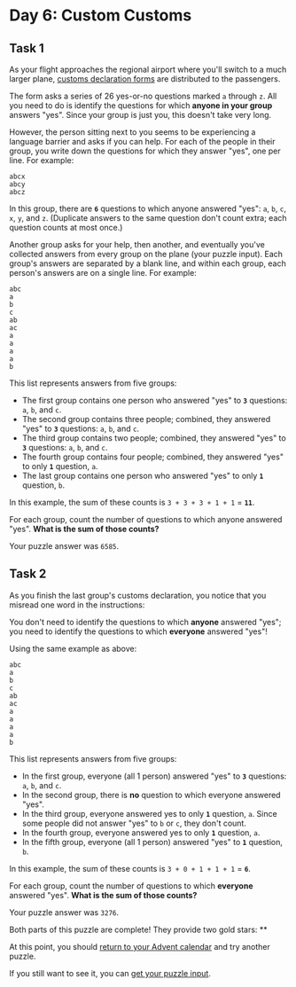 # Day 6: Custom Customs 
## Task 1
As your flight approaches the regional airport where you'll switch to a much larger plane, <a href="https://en.wikipedia.org/wiki/Customs_declaration" target="_blank">customs declaration forms</a> are distributed to the passengers.

The form asks a series of 26 yes-or-no questions marked `a` through `z`. All you need to do is identify the questions for which **anyone in your group** answers "yes". Since your group is just you, this doesn't take very long.

However, the person sitting next to you seems to be experiencing a language barrier and asks if you can help. For each of the people in their group, you write down the questions for which they answer "yes", one per line.  For example:
```
abcx
abcy
abcz
```

In this group, there are **`6`** questions to which anyone answered "yes": `a`, `b`, `c`, `x`, `y`, and `z`. (Duplicate answers to the same question don't count extra; each question counts at most once.)

Another group asks for your help, then another, and eventually you've collected answers from every group on the plane (your puzzle input). Each group's answers are separated by a blank line, and within each group, each person's answers are on a single line. For example:
```
abc
a
b
c
ab
ac
a
a
a
a
b
```

This list represents answers from five groups:

 - The first group contains one person who answered "yes" to **`3`** questions: `a`, `b`, and `c`.
 - The second group contains three people; combined, they answered "yes" to **`3`** questions: `a`, `b`, and `c`.
 - The third group contains two people; combined, they answered "yes" to **`3`** questions: `a`, `b`, and `c`.
 - The fourth group contains four people; combined, they answered "yes" to only **`1`** question, `a`.
 - The last group contains one person who answered "yes" to only **`1`** question, `b`.

In this example, the sum of these counts is `3 + 3 + 3 + 1 + 1` = **`11`**.

For each group, count the number of questions to which anyone answered "yes". **What is the sum of those counts?**

Your puzzle answer was `6585`.
## Task 2
As you finish the last group's customs declaration, you notice that <span title="Don't worry, nobody ever misreads just one word in real life.">you misread one word</span> in the instructions:

You don't need to identify the questions to which **anyone** answered "yes"; you need to identify the questions to which **everyone** answered "yes"!

Using the same  example as above:
```
abc
a
b
c
ab
ac
a
a
a
a
b
```

This list represents answers from five groups:

 - In the first group, everyone (all 1 person) answered "yes" to **`3`** questions: `a`, `b`, and `c`.
 - In the second group, there is **no** question to which everyone answered "yes".
 - In the third group, everyone answered yes to only **`1`** question, `a`. Since some people did not answer "yes" to `b` or `c`, they don't count.
 - In the fourth group, everyone answered yes to only **`1`** question, `a`.
 - In the fifth group, everyone (all 1 person) answered "yes" to **`1`** question, `b`.

In this example, the sum of these counts is `3 + 0 + 1 + 1 + 1` = **`6`**.

For each group, count the number of questions to which **everyone** answered "yes". **What is the sum of those counts?**

Your puzzle answer was `3276`.
<p class="day-success">Both parts of this puzzle are complete! They provide two gold stars: **

At this point, you should <a href="/2020">return to your Advent calendar</a> and try another puzzle.

If you still want to see it, you can <a href="6/input" target="_blank">get your puzzle input</a>.